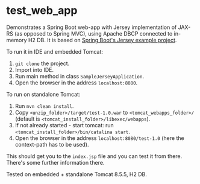 # test_web_app

Demonstrates a Spring Boot web-app with Jersey implementation of JAX-RS (as opposed to Spring MVC),
using Apache DBCP connected to in-memory H2 DB. It is based on
[Spring Boot's Jersey example project](https://github.com/spring-projects/spring-boot/tree/master/spring-boot-samples/spring-boot-sample-jersey).

To run it in IDE and embedded Tomcat:
  1. `git clone` the project.
  2. Import into IDE.
  3. Run main method in class `SampleJerseyApplication`.
  4. Open the browser in the address `localhost:8080`.

To run on standalone Tomcat:
  1. Run `mvn clean install`.
  2. Copy `<unzip_folder>/target/test-1.0.war` to `<tomcat_webapps_folder>/` (default is `<tomcat_install_folder>/libexec/webapps`).
  3. If not already started - start tomcat: run `<tomcat_install_folder>/bin/catalina start`.
  4. Open the browser in the address `localhost:8080/test-1.0` (here the context-path has to be used).

This should get you to the `index.jsp` file and you can test it from there. There's some further information there.

Tested on embedded + standalone Tomcat 8.5.5, H2 DB.
